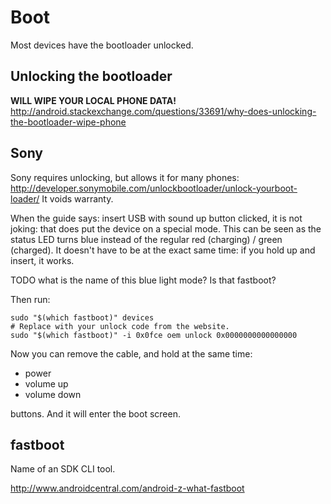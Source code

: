 # Boot

Most devices have the bootloader unlocked.

## Unlocking the bootloader

**WILL WIPE YOUR LOCAL PHONE DATA!** <http://android.stackexchange.com/questions/33691/why-does-unlocking-the-bootloader-wipe-phone>

## Sony

Sony requires unlocking, but allows it for many phones: <http://developer.sonymobile.com/unlockbootloader/unlock-yourboot-loader/> It voids warranty.

When the guide says: insert USB with sound up button clicked, it is not joking: that does put the device on a special mode. This can be seen as the status LED turns blue instead of the regular red (charging) / green (charged). It doesn't have to be at the exact same time: if you hold up and insert, it works.

TODO what is the name of this blue light mode? Is that fastboot?

Then run:

    sudo "$(which fastboot)" devices
    # Replace with your unlock code from the website.
    sudo "$(which fastboot)" -i 0x0fce oem unlock 0x0000000000000000

Now you can remove the cable, and hold at the same time:

- power
- volume up
- volume down

buttons. And it will enter the boot screen.

## fastboot

Name of an SDK CLI tool.

<http://www.androidcentral.com/android-z-what-fastboot>
